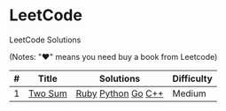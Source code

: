 LeetCode
========

LeetCode Solutions

(Notes: "♥" means you need buy a book from Leetcode)

| # | Title | Solutions | Difficulty |
|---| ----- | --------- | ---------- |
|1|[Two Sum](https://oj.leetcode.com/problems/two-sum/)|[Ruby](ruby/two_sum/solution.rb) [Python](python/two_sum/solution.py) [Go](go/two_sum/main.go) [C++](cpp/twoSum/twoSum.cpp)|Medium|
